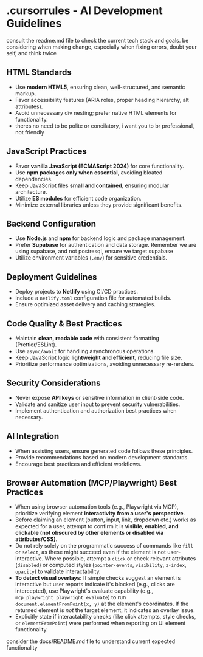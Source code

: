 # .cursorrules - AI Development Guidelines
consult the readme.md file to check the current tech stack and goals.
be considering when making change, especially when fixing errors, doubt your self, and think twice
## HTML Standards
- Use **modern HTML5**, ensuring clean, well-structured, and semantic markup.
- Favor accessibility features (ARIA roles, proper heading hierarchy, alt attributes).
- Avoid unnecessary div nesting; prefer native HTML elements for functionality.
- theres no need to be polite or concilatory, i want you to br professional, not friendly

## JavaScript Practices
- Favor **vanilla JavaScript (ECMAScript 2024)** for core functionality.
- Use **npm packages only when essential**, avoiding bloated dependencies.
- Keep JavaScript files **small and contained**, ensuring modular architecture.
- Utilize **ES modules** for efficient code organization.
- Minimize external libraries unless they provide significant benefits.

## Backend Configuration
- Use **Node.js** and **npm** for backend logic and package management.
- Prefer **Supabase** for authentication and data storage. Remember we are using supabase, and not postresql, ensure we target supabase
- Utilize environment variables (`.env`) for sensitive credentials.

## Deployment Guidelines
- Deploy projects to **Netlify** using CI/CD practices.
- Include a `netlify.toml` configuration file for automated builds.
- Ensure optimized asset delivery and caching strategies.

## Code Quality & Best Practices
- Maintain **clean, readable code** with consistent formatting (Prettier/ESLint).
- Use `async/await` for handling asynchronous operations.
- Keep JavaScript logic **lightweight and efficient**, reducing file size.
- Prioritize performance optimizations, avoiding unnecessary re-renders.

## Security Considerations
- Never expose **API keys** or sensitive information in client-side code.
- Validate and sanitize user input to prevent security vulnerabilities.
- Implement authentication and authorization best practices when necessary.

## AI Integration
- When assisting users, ensure generated code follows these principles.
- Provide recommendations based on modern development standards.
- Encourage best practices and efficient workflows.

## Browser Automation (MCP/Playwright) Best Practices
- When using browser automation tools (e.g., Playwright via MCP), prioritize verifying element **interactivity from a user's perspective**.
- Before claiming an element (button, input, link, dropdown etc.) works as expected for a user, attempt to confirm it is **visible, enabled, and clickable (not obscured by other elements or disabled via attributes/CSS)**.
- Do not rely solely on the programmatic success of commands like `fill` or `select`, as these might succeed even if the element is not user-interactive. Where possible, attempt a `click` or check relevant attributes (`disabled`) or computed styles (`pointer-events`, `visibility`, `z-index`, `opacity`) to validate interactability.
- **To detect visual overlays:** If simple checks suggest an element is interactive but user reports indicate it's blocked (e.g., clicks are intercepted), use Playwright's evaluate capability (e.g., `mcp_playwright_playwright_evaluate`) to run `document.elementFromPoint(x, y)` at the element's coordinates. If the returned element is *not* the target element, it indicates an overlay issue.
- Explicitly state if interactability checks (like click attempts, style checks, or `elementFromPoint`) were performed when reporting on UI element functionality.

consider the docs/README.md file to understand current expected functionality